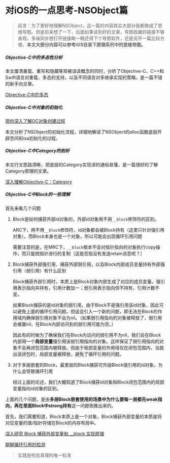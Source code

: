 # 对iOS的一点思考-NSObject篇

> 前言：为了更好地理解NSObject，这一篇的内容其实大部分我都做成了思维导图。但是后来想了一下，后面如果读到好的文章，导图收藏的链接不够直观，多端同步想打开链接瞅一眼还得下个导图软件，还是另开一篇比较方便。**本文大部分内容可以参考iOS目录下原理系列中的思维导图。**

##### Objective-C中的多态性分析

本文厘清重载、重写和隐藏等常被误读概念的同时，分析了Objective-C、C++和Swift语言对重载、多态的支持，以及不同语言对多继承实现的策略。是一篇不错的新手向文章。

[Objective-C中的多态](https://blog.csdn.net/cordova/article/details/52939189)

##### Objective-C中对象的初始化

[带你深入了解OC对象创建过程](https://mp.weixin.qq.com/s/cyNCgBNO9nigvfzDpjzR2g)

本文分析了NSObject的初始化流程，详细地解读了NSObject的alloc函数底层开辟空间和isa初始化的过程。

##### Objective-C中Category的剖析

本文行文思路清晰，把底层的Category实现讲的通俗易懂，是一篇很好的了解Category原理的文章。

[深入理解Objective-C：Category](https://tech.meituan.com/2015/03/03/diveintocategory.html)

##### Objective-C中Block的一些理解

首先来看几个问题

1. Block是如何捕获外部id对象的，外部id对象用不用`__block`修饰符的区别。

   ARC下，用不用`__block`修饰符，id对象都会被Block持有（这里只针对强引用对象）。而Block本身也是一个对象，所以可能会出现循环引用问题

   需要注意的是，在MRC下，`__block`根本不会对指针指向的对象执行copy操作，而只是把指针进行的复制（这是否指没有发送retain消息呢？）

2. Block捕获外部强引用、捕获外部弱引用，以及Block内部成员变量持有外部强引用（弱引用）有什么区别

   Block捕获外部引用时，本质上是Block对象内部生成了对应的成员变量。强引用表示指向并持有，引用计数加一；弱引用表示指向但不持有，引用计数不变。

   如果Block捕获的是id对象的弱引用，由于Block不是强引用该id对象，因此可以避免上面的循环引用问题。但这会引入一个新的问题，即无法在Block的作用域内确保弱引用对象不会为nil。（如果弱引用指向的对象被释放了，弱引用会被置nil，在Block内部访问到的弱引用可能为空。）

   因此有的时候为了确保我们在Block内访问的弱引用不为nil，我们会在Block内部用一个**局部变量**强引用该弱引用指向的对象。这样保证了弱引用指向的对象不会再闭包范围内被释放。但由于局部变量的作用域仅在闭包范围内，当跳出该闭包时，局部变量被释放，避免了循环引用的问题。

3. 对于多层嵌套的Block，最里层的Block捕获可外层Block强引用的id对象，为什么会导致循环引用

   经过上面的论述，我们大概知道了Block捕获id对象和Block闭包范围内的局部变量指向id对象的区别。

上面的几个问题，是由**多层Block嵌套使用的场景中为什么要每一层都先weak指向，再在里面Block中strong持有**这一问题倒推出来的。

首先，我们需要知道，Block本质上是一个对象，Block捕获外部变量的本质是将对应变量的值/指针存储在Block的内存布局中。

[深入研究 Block 捕获外部变量和 __block 实现原理](https://halfrost.com/ios_block/)

[聊聊循环引用的检测](https://triplecc.github.io/2019/08/15/%E8%81%8A%E8%81%8A%E5%BE%AA%E7%8E%AF%E5%BC%95%E7%94%A8%E7%9A%84%E6%A3%80%E6%B5%8B/)

> 实践是检验真理的唯一标准